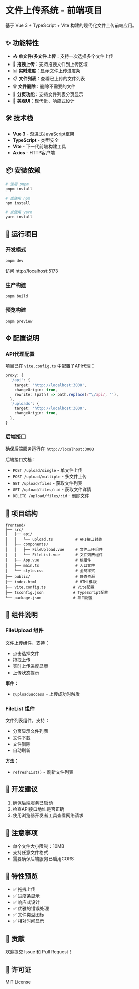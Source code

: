 # 文件上传系统 - 前端项目

基于 Vue 3 + TypeScript + Vite 构建的现代化文件上传前端应用。

## ✨ 功能特性

- 📤 **单文件/多文件上传**：支持一次选择多个文件上传
- 🎯 **拖拽上传**：支持拖拽文件到上传区域
- 📊 **实时进度**：显示文件上传进度条
- 📋 **文件列表**：查看已上传的文件列表
- 🗑️ **文件删除**：删除不需要的文件
- 📄 **分页功能**：支持文件列表分页显示
- 🎨 **美观UI**：现代化、响应式设计

## 🛠 技术栈

- **Vue 3** - 渐进式JavaScript框架
- **TypeScript** - 类型安全
- **Vite** - 下一代前端构建工具
- **Axios** - HTTP客户端

## 📦 安装依赖

```bash
# 使用 pnpm
pnpm install

# 或使用 npm
npm install

# 或使用 yarn
yarn install
```

## 🚀 运行项目

### 开发模式

```bash
pnpm dev
```

访问 http://localhost:5173

### 生产构建

```bash
pnpm build
```

### 预览构建

```bash
pnpm preview
```

## ⚙️ 配置说明

### API代理配置

项目已在 `vite.config.ts` 中配置了API代理：

```typescript
proxy: {
  '/api': {
    target: 'http://localhost:3000',
    changeOrigin: true,
    rewrite: (path) => path.replace(/^\/api/, ''),
  },
  '/uploads': {
    target: 'http://localhost:3000',
    changeOrigin: true,
  },
}
```

### 后端接口

确保后端服务运行在 `http://localhost:3000`

后端接口文档：
- `POST /upload/single` - 单文件上传
- `POST /upload/multiple` - 多文件上传
- `GET /upload/files` - 获取文件列表
- `GET /upload/files/:id` - 获取文件详情
- `DELETE /upload/files/:id` - 删除文件

## 📁 项目结构

```
frontend/
├── src/
│   ├── api/
│   │   └── upload.ts          # API接口封装
│   ├── components/
│   │   ├── FileUpload.vue     # 文件上传组件
│   │   └── FileList.vue       # 文件列表组件
│   ├── App.vue                # 根组件
│   ├── main.ts                # 入口文件
│   └── style.css              # 全局样式
├── public/                    # 静态资源
├── index.html                 # HTML模板
├── vite.config.ts            # Vite配置
├── tsconfig.json             # TypeScript配置
└── package.json              # 项目配置
```

## 🎨 组件说明

### FileUpload 组件

文件上传组件，支持：
- 点击选择文件
- 拖拽上传
- 实时上传进度显示
- 上传状态提示

**事件：**
- `@uploadSuccess` - 上传成功时触发

### FileList 组件

文件列表组件，支持：
- 分页显示文件列表
- 文件下载
- 文件删除
- 自动刷新

**方法：**
- `refreshList()` - 刷新文件列表

## 🔧 开发建议

1. 确保后端服务已启动
2. 检查API接口地址是否正确
3. 使用浏览器开发者工具查看网络请求

## 📝 注意事项

- 单个文件大小限制：10MB
- 支持任意文件格式
- 需要确保后端服务已启用CORS

## 🌟 特性预览

- ✅ 拖拽上传
- ✅ 进度条显示
- ✅ 响应式设计
- ✅ 优雅的错误处理
- ✅ 文件类型图标
- ✅ 相对时间显示

## 🤝 贡献

欢迎提交 Issue 和 Pull Request！

## 📄 许可证

MIT License
